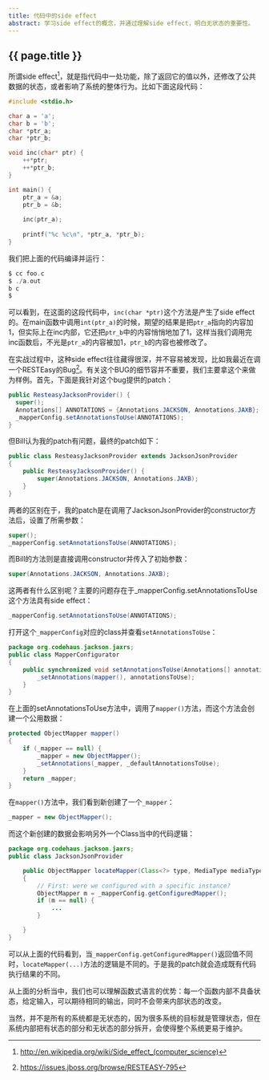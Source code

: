 ```yaml
---
title: 代码中的side effect
abstract: 学习side effect的概念，并通过理解side effect，明白无状态的重要性。
---
```


## {{ page.title }}

所谓side effect[^def]，就是指代码中一处功能，除了返回它的值以外，还修改了公共数据的状态，或者影响了系统的整体行为。比如下面这段代码：

[^def]: http://en.wikipedia.org/wiki/Side_effect_(computer_science)

```c
#include <stdio.h>

char a = 'a';
char b = 'b';
char *ptr_a;
char *ptr_b;

void inc(char* ptr) {
	++*ptr;
	++*ptr_b;
}

int main() {
	ptr_a = &a;
	ptr_b = &b;
	
	inc(ptr_a);
	
	printf("%c %c\n", *ptr_a, *ptr_b);
}
```

我们把上面的代码编译并运行：

```c
$ cc foo.c
$ ./a.out
b c
$
```

可以看到，在这面的这段代码中，`inc(char *ptr)`这个方法是产生了side effect的。在main函数中调用`int(ptr_a)`的时候，期望的结果是把`ptr_a`指向的内容加1，但实际上在inc内部，它还把`ptr_b`中的内容悄悄地加了1，这样当我们调用完inc函数后，不光是`ptr_a`的内容被加1，`ptr_b`的内容也被修改了。

在实战过程中，这种side effect往往藏得很深，并不容易被发现，比如我最近在调一个RESTEasy的Bug[^1]。有关这个BUG的细节容并不重要，我们主要拿这个来做为样例。首先，下面是我针对这个bug提供的patch：

[^1]: https://issues.jboss.org/browse/RESTEASY-795

```java
public ResteasyJacksonProvider() {    
  super();
  Annotations[] ANNOTATIONS = {Annotations.JACKSON, Annotations.JAXB};
  _mapperConfig.setAnnotationsToUse(ANNOTATIONS);
}
```

但Bill认为我的patch有问题，最终的patch如下：

```java
public class ResteasyJacksonProvider extends JacksonJsonProvider
{
	public ResteasyJacksonProvider() {
		super(Annotations.JACKSON, Annotations.JAXB);
	}
}
```

两者的区别在于，我的patch是在调用了JacksonJsonProvider的constructor方法后，设置了所需参数：

```java
super();
_mapperConfig.setAnnotationsToUse(ANNOTATIONS);
```

而Bill的方法则是直接调用constructor并传入了初始参数：

```java
super(Annotations.JACKSON, Annotations.JAXB);
```

这两者有什么区别呢？主要的问题存在于_mapperConfig.setAnnotationsToUse这个方法具有side effect：

```java
_mapperConfig.setAnnotationsToUse(ANNOTATIONS);
```

打开这个`_mapperConfig`对应的class并查看`setAnnotationsToUse`：

```java
package org.codehaus.jackson.jaxrs;
public class MapperConfigurator
{
	public synchronized void setAnnotationsToUse(Annotations[] annotationsToUse) {
		_setAnnotations(mapper(), annotationsToUse);
	}
}
```

在上面的setAnnotationsToUse方法中，调用了`mapper()`方法，而这个方法会创建一个公用数据：

```java
protected ObjectMapper mapper()
{
	if (_mapper == null) {
		_mapper = new ObjectMapper();
		_setAnnotations(_mapper, _defaultAnnotationsToUse);
	}
	return _mapper;
}
```

在`mapper()`方法中，我们看到新创建了一个`_mapper`：

```java
_mapper = new ObjectMapper();
```

而这个新创建的数据会影响另外一个Class当中的代码逻辑：

```java
package org.codehaus.jackson.jaxrs;
public class JacksonJsonProvider

	public ObjectMapper locateMapper(Class<?> type, MediaType mediaType)
	{
		// First: were we configured with a specific instance?
		ObjectMapper m = _mapperConfig.getConfiguredMapper();
		if (m == null) {
			...
		}

	}
}
```

可以从上面的代码看到，当`_mapperConfig.getConfiguredMapper()`返回值不同时，`locateMapper(...)`方法的逻辑是不同的。于是我的patch就会造成既有代码执行结果的不同。

从上面的分析当中，我们也可以理解函数式语言的优势：每一个函数内部不具备状态，给定输入，可以期待相同的输出，同时不会带来内部状态的改变。

当然，并不是所有的系统都是无状态的，因为很多系统的目标就是管理状态，但在系统内部把有状态的部分和无状态的部分拆开，会使得整个系统更易于维护。 
